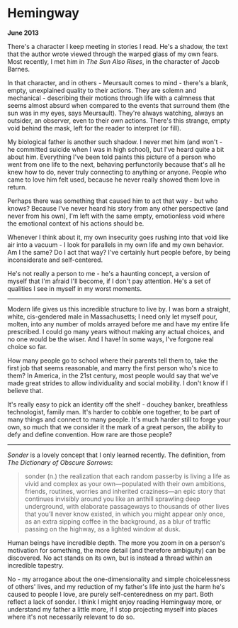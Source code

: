 Hemingway
=========

**June 2013**

There's a character I keep meeting in stories I read. He's a shadow, the text that the author wrote viewed through the warped glass of my own fears. Most recently, I met him in *The Sun Also Rises*, in the character of Jacob Barnes.

In that character, and in others - Meursault comes to mind - there's a blank, empty, unexplained quality to their actions. They are solemn and mechanical - describing their motions through life with a calmness that seems almost absurd when compared to the events that surround them (the sun was in my eyes, says Meursault). They're always watching, always an outsider, an observer, even to their own actions. There's this strange, empty void behind the mask, left for the reader to interpret (or fill).

My biological father is another such shadow. I never met him (and won't - he committed suicide when I was in high school), but I've heard quite a bit about him. Everything I've been told paints this picture of a person who went from one life to the next, behaving perfunctorily because that's all he knew how to do, never truly connecting to anything or anyone. People who came to love him felt used, because he never really showed them love in return.

Perhaps there was something that caused him to act that way - but who knows? Because I've never heard his story from any other perspective (and never from his own), I'm left with the same empty, emotionless void where the emotional context of his actions should be.

Whenever I think about it, my own insecurity goes rushing into that void like air into a vacuum - I look for parallels in my own life and my own behavior. Am I the same? Do I act that way? I've certainly hurt people before, by being inconsiderate and self-centered.

He's not really a person to me - he's a haunting concept, a version of myself that I'm afraid I'll become, if I don't pay attention. He's a set of qualities I see in myself in my worst moments.

***

Modern life gives us this incredible structure to live by. I was born a straight, white, cis-gendered male in Massachusetts; I need only let myself pour, molten, into any number of molds arrayed before me and have my entire life prescribed. I could go many years without making any actual choices, and no one would be the wiser. And I have! In some ways, I've forgone real choice so far.

How many people go to school where their parents tell them to, take the first job that seems reasonable, and marry the first person who's nice to them? In America, in the 21st century, most people would say that we've made great strides to allow individuality and social mobility. I don't know if I believe that.

It's really easy to pick an identity off the shelf - douchey banker, breathless technologist, family man. It's harder to cobble one together, to be part of many things and connect to many people. It's much harder still to forge your own, so much that we consider it the mark of a great person, the ability to defy and define convention. How rare are those people?

***

*Sonder* is a lovely concept that I only learned recently. The definition, from *The Dictionary of Obscure Sorrows*:

> sonder (n.) the realization that each random passerby is living a life as vivid and complex as your own—populated with their own ambitions, friends, routines, worries and inherited craziness—an epic story that continues invisibly around you like an anthill sprawling deep underground, with elaborate passageways to thousands of other lives that you’ll never know existed, in which you might appear only once, as an extra sipping coffee in the background, as a blur of traffic passing on the highway, as a lighted window at dusk.

Human beings have incredible depth. The more you zoom in on a person's motivation for something, the more detail (and therefore ambiguity) can be discovered. No act stands on its own, but is instead a thread within an incredible tapestry.

No - my arrogance about the one-dimensionality and simple choicelessness of others' lives, and my reduction of my father's life into just the harm he's caused to people I love, are purely self-centeredness on my part. Both reflect a lack of sonder. I think I might enjoy reading Hemingway more, or understand my father a little more, if I stop projecting myself into places where it's not necessarily relevant to do so.